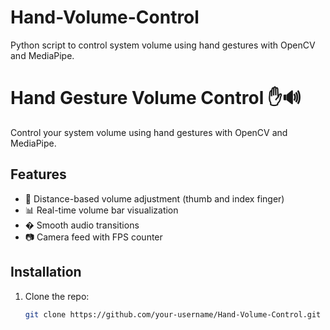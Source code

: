 # Hand-Volume-Control
Python script to control system volume using hand gestures with OpenCV and MediaPipe.


# Hand Gesture Volume Control ✋🔊

Control your system volume using hand gestures with OpenCV and MediaPipe.

## Features
- 📏 Distance-based volume adjustment (thumb and index finger)
- 📊 Real-time volume bar visualization
- � Smooth audio transitions
- 📷 Camera feed with FPS counter

## Installation
1. Clone the repo:
   ```bash
   git clone https://github.com/your-username/Hand-Volume-Control.git

